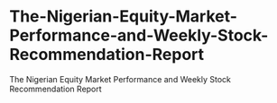 # The-Nigerian-Equity-Market-Performance-and-Weekly-Stock-Recommendation-Report
The Nigerian Equity Market Performance and Weekly Stock Recommendation Report
